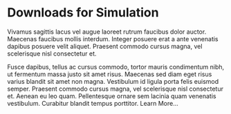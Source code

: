 # Downloads for Simulation

Vivamus sagittis lacus vel augue laoreet rutrum faucibus dolor auctor. Maecenas faucibus mollis interdum. Integer posuere erat a ante venenatis dapibus posuere velit aliquet. Praesent commodo cursus magna, vel scelerisque nisl consectetur et.

Fusce dapibus, tellus ac cursus commodo, tortor mauris condimentum nibh, ut fermentum massa justo sit amet risus. Maecenas sed diam eget risus varius blandit sit amet non magna. Vestibulum id ligula porta felis euismod semper. Praesent commodo cursus magna, vel scelerisque nisl consectetur et. Aenean eu leo quam. Pellentesque ornare sem lacinia quam venenatis vestibulum. Curabitur blandit tempus porttitor. Learn More...
